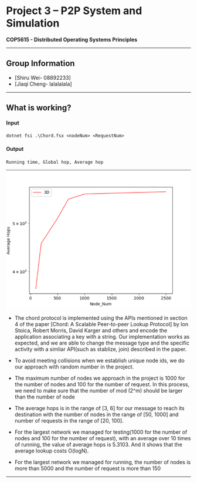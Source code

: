 # Project 3 – P2P System and Simulation
**COP5615 - Distributed Operating Systems Principles**

---
## Group Information

* [Shiru Wei- 08892233]
* [Jiaqi Cheng- lalalalala]

---

## What is working?  

#### Input

```F#
dotnet fsi .\Chord.fsx <nodeNum> <RequestNum>
```

#### Output

```F#
Running time, Global hop, Average hop
```

![image](https://github.com/shiruwei9/wsmxs666/blob/master/211101090754.png)

* The chord protocol is implemented using the APIs mentioned in section 4 of the paper [Chord: A Scalable Peer-to-peer Lookup Protocol] by Ion  Stoica,  Robert  Morris,  David  Karger and others and encode the application associating a key with a string. Our implementation works as expected, and we are able to change the message type and the specific activity with a simliar API(such as stablize, join) described in the paper.

* To avoid meeting collisions when we establish unique node ids, we do our approach with random number in the project.

* The maximum number of nodes we approach in the project is 1000 for the number of nodes and 100 for the number of request. In this process, we need to make sure that the number of mod (2^m) should be larger than the number of node

* The average hops is in the range of [3, 6] for our message to reach its destination with the number of nodes in the range of [50, 1000] and number of requests in the range of [20, 100]. 

* For the largest network we managed for testing(1000 for the number of nodes and 100 for the number of request), with an average over 10 times of running, the value of average hops is 5.3103. And it shows that the average lookup costs O(logN).

* For the largest network we managed for running, the number of nodes is more than 5000 and the number of request is more than 150
---



